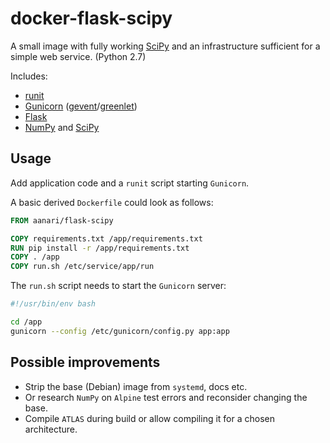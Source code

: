 docker-flask-scipy
==================

A small image with fully working [SciPy][] and an infrastructure sufficient for
a simple web service. (Python 2.7)

Includes:
* [runit][]
* [Gunicorn][] ([gevent][]/[greenlet][])
* [Flask][]
* [NumPy][] and [SciPy][]

[runit]: http://smarden.org/runit/
[Gunicorn]: http://gunicorn.org/
[gevent]: http://www.gevent.org/
[greenlet]: http://greenlet.readthedocs.org/en/latest/
[Flask]: http://flask.pocoo.org/
[NumPy]: http://www.numpy.org/
[SciPy]: http://www.scipy.org/

Usage
-----

Add application code and a `runit` script starting `Gunicorn`.

A basic derived `Dockerfile` could look as follows:

```Dockerfile
FROM aanari/flask-scipy

COPY requirements.txt /app/requirements.txt
RUN pip install -r /app/requirements.txt
COPY . /app
COPY run.sh /etc/service/app/run
```

The `run.sh` script needs to start the `Gunicorn` server:

```bash
#!/usr/bin/env bash

cd /app
gunicorn --config /etc/gunicorn/config.py app:app
```

Possible improvements
---------------------

* Strip the base (Debian) image from `systemd`, docs etc.
* Or research `NumPy` on `Alpine` test errors and reconsider changing the base.
* Compile `ATLAS` during build or allow compiling it for a chosen architecture.
